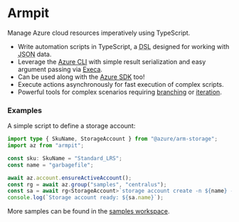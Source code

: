 # Armpit

Manage Azure cloud resources imperatively using TypeScript.

- Write automation scripts in TypeScript, a <abbr title="Domain Specific Language">DSL</abbr> designed for working with <abbr title="JavaScript Object Notation">JSON</abbr> data.
- Leverage the [Azure CLI](https://learn.microsoft.com/en-us/cli/azure/) with simple result serialization and easy argument passing via [Execa](https://github.com/sindresorhus/execa).
- Can be used along with the [Azure SDK](https://github.com/Azure/azure-sdk-for-js) too!
- Execute actions asynchronously for fast execution of complex scripts.
- Powerful tools for complex scenarios requiring [branching](https://developer.mozilla.org/en-US/docs/Web/JavaScript/Reference/Statements/if...else) or [iteration](https://developer.mozilla.org/en-US/docs/Web/JavaScript/Reference/Statements/for).


### Examples

A simple script to define a storage account:

```typescript
import type { SkuName, StorageAccount } from "@azure/arm-storage";
import az from "armpit";

const sku: SkuName = "Standard_LRS";
const name = "garbagefile";

await az.account.ensureActiveAccount();
const rg = await az.group("samples", "centralus");
const sa = await rg<StorageAccount>`storage account create -n ${name} --sku ${sku} --kind StorageV2`;
console.log(`Storage account ready: ${sa.name}`);
```

More samples can be found in the [samples workspace](./samples/).
